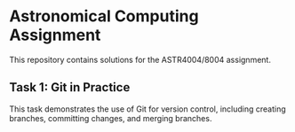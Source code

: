 
# Astronomical Computing Assignment
This repository contains solutions for the ASTR4004/8004 assignment.

## Task 1: Git in Practice
This task demonstrates the use of Git for version control, including creating branches, committing changes, and merging branches.
